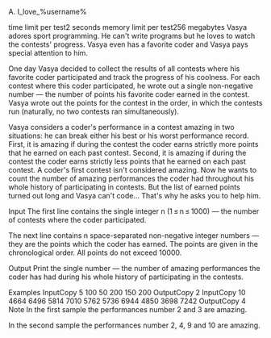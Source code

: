 A. I_love_%username%

time limit per test2 seconds
memory limit per test256 megabytes
Vasya adores sport programming. He can't write programs but he loves to watch the contests' progress. Vasya even has a favorite coder and Vasya pays special attention to him.

One day Vasya decided to collect the results of all contests where his favorite coder participated and track the progress of his coolness. For each contest where this coder participated, he wrote out a single non-negative number — the number of points his favorite coder earned in the contest. Vasya wrote out the points for the contest in the order, in which the contests run (naturally, no two contests ran simultaneously).

Vasya considers a coder's performance in a contest amazing in two situations: he can break either his best or his worst performance record. First, it is amazing if during the contest the coder earns strictly more points that he earned on each past contest. Second, it is amazing if during the contest the coder earns strictly less points that he earned on each past contest. A coder's first contest isn't considered amazing. Now he wants to count the number of amazing performances the coder had throughout his whole history of participating in contests. But the list of earned points turned out long and Vasya can't code... That's why he asks you to help him.

Input
The first line contains the single integer n (1 ≤ n ≤ 1000) — the number of contests where the coder participated.

The next line contains n space-separated non-negative integer numbers — they are the points which the coder has earned. The points are given in the chronological order. All points do not exceed 10000.

Output
Print the single number — the number of amazing performances the coder has had during his whole history of participating in the contests.

Examples
InputCopy
5
100 50 200 150 200
OutputCopy
2
InputCopy
10
4664 6496 5814 7010 5762 5736 6944 4850 3698 7242
OutputCopy
4
Note
In the first sample the performances number 2 and 3 are amazing.

In the second sample the performances number 2, 4, 9 and 10 are amazing.